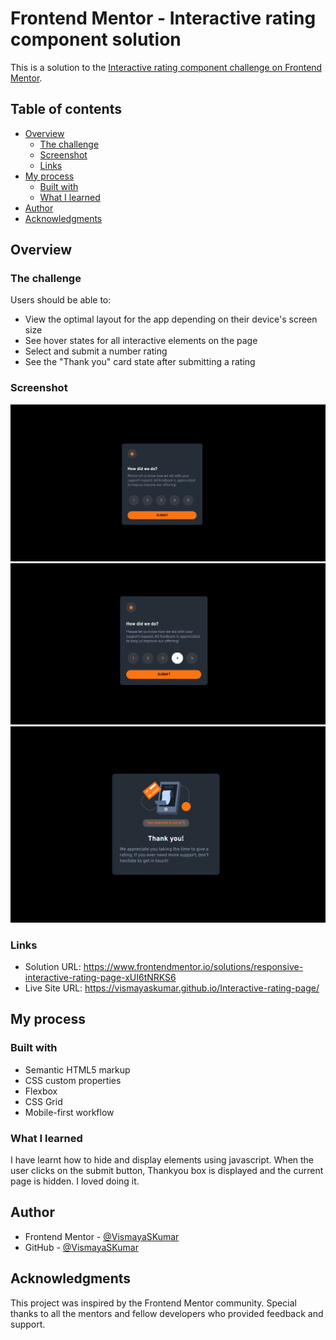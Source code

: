 # Frontend Mentor - Interactive rating component solution

This is a solution to the [Interactive rating component challenge on Frontend Mentor](https://www.frontendmentor.io/challenges/interactive-rating-component-koxpeBUmI).
## Table of contents

- [Overview](#overview)
  - [The challenge](#the-challenge)
  - [Screenshot](#screenshot)
  - [Links](#links)
- [My process](#my-process)
  - [Built with](#built-with)
  - [What I learned](#what-i-learned)
- [Author](#author)
- [Acknowledgments](#acknowledgments)


## Overview

### The challenge

Users should be able to:

- View the optimal layout for the app depending on their device's screen size
- See hover states for all interactive elements on the page
- Select and submit a number rating
- See the "Thank you" card state after submitting a rating

### Screenshot

![](./images/ss-destop.png)
![](./images/ss2.png)
![](./images/ss3.png)


### Links

- Solution URL: https://www.frontendmentor.io/solutions/responsive-interactive-rating-page-xUI6tNRKS6
- Live Site URL:  https://vismayaskumar.github.io/Interactive-rating-page/

## My process

### Built with

- Semantic HTML5 markup
- CSS custom properties
- Flexbox
- CSS Grid
- Mobile-first workflow

### What I learned

I have learnt how to hide and display elements using javascript. When the user clicks on the submit button, Thankyou box is displayed and the current page is hidden. I loved doing it.



## Author

- Frontend Mentor - [@VismayaSKumar](https://www.frontendmentor.io/profile/VismayaSKumar)
- GitHub - [@VismayaSKumar](https://github.com/VismayaSKumar)

## Acknowledgments

This project was inspired by the Frontend Mentor community. Special thanks to all the mentors and fellow developers who provided feedback and support.


